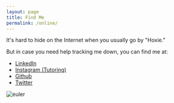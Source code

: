 ```yaml
---
layout: page
title: Find Me
permalink: /online/
---
```


It's hard to hide on the Internet when you usually go by "Hoxie."

But in case you need help tracking me down, you can find me at:

- [LinkedIn](https://www.linkedin.com/in/hhackerman)
- [Instagram (Tutoring)](https://www.instagram.com/ftlaudmathtutor/)
- [Github](https://www.github.com/hoxiea/)
- [Twitter](https://www.twitter.com/hoxie/)

![euler](https://projecteuler.net/profile/hoxiea2.png)
